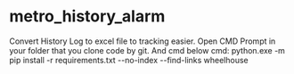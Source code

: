 # metro_history_alarm
Convert History Log to excel file to tracking easier.
Open CMD Prompt in your folder that you clone code by git. And cmd below cmd:
python.exe -m pip install -r requirements.txt --no-index --find-links wheelhouse